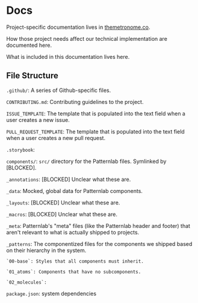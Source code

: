 # Docs
Project-specific documentation lives in [themetronome.co](http://themetronome.co). 

How those project needs affect our technical implementation are documented here.

What is included in this documentation lives here.

## File Structure
`.github/`: A series of Github-specific files.

  `CONTRIBUTING.md`: Contributing guidelines to the project.

  `ISSUE_TEMPLATE`: The template that is populated into the text field when a user creates a new issue.
 
   `PULL_REQUEST_TEMPLATE`: The template that is populated into the text field when a user creates a new pull request.

`.storybook`: 

`components/`: `src/` directory for the Patternlab files. Symlinked by [BLOCKED].

  `_annotations`: [BLOCKED] Unclear what these are.
  
  `_data`: Mocked, global data for Patternlab components.
  
  `_layouts`: [BLOCKED] Unclear what these are.
  
  `_macros`: [BLOCKED] Unclear what these are.
  
  `_meta`: Patternlab's "meta" files (like the Patternlab header and footer) that aren't relevant to what is actually shipped to projects.
  
  `_patterns`: The componentized files for the components we shipped based on their hierarchy in the system.
    
    `00-base`: Styles that all components must inherit.
    
    `01_atoms`: Components that have no subcomponents.
    
    `02_molecules`: 

`package.json`: system dependencies
